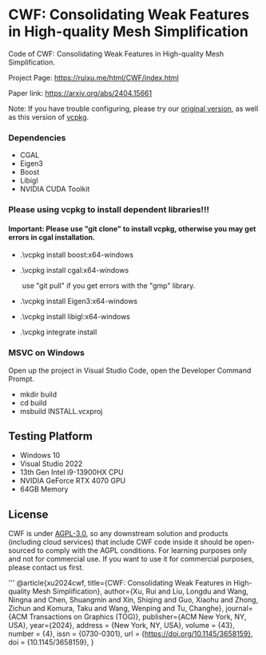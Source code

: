 # CWF: Consolidating Weak Features in High-quality Mesh Simplification

Code of CWF: Consolidating Weak Features in High-quality Mesh Simplification.

Project Page: https://ruixu.me/html/CWF/index.html 

Paper link: https://arxiv.org/abs/2404.15661

Note: If you have trouble configuring, please try our [original version](https://github.com/Xrvitd/CWF/tree/c2d6a7fe35bac171063eb77e66df9dc9eca8a2d8), as well as this version of [vcpkg](https://www.dropbox.com/scl/fi/x79za5w28sg4yzq53uh7e/vcpkg.zip?rlkey=re26jx3rfb6nw2gv776w6b0k9&dl=0). 

### Dependencies

- CGAL
- Eigen3
- Boost
- Libigl
- NVIDIA CUDA Toolkit

### Please using vcpkg to install dependent libraries!!!

#### Important: Please use  "git clone" to install vcpkg, otherwise you may get errors in cgal installation.

- .\vcpkg install boost:x64-windows
- .\vcpkg install cgal:x64-windows
  
  ​	use "git pull" if you get errors with the "gmp" library.
- .\vcpkg install Eigen3:x64-windows
- .\vcpkg install libigl:x64-windows
- .\vcpkg integrate install

### MSVC on Windows

Open up the project in Visual Studio Code, open the Developer Command Prompt.

- mkdir build
- cd build
- msbuild INSTALL.vcxproj

## Testing Platform

- Windows 10
- Visual Studio 2022
- 13th Gen Intel i9-13900HX CPU
- NVIDIA GeForce RTX 4070 GPU
- 64GB Memory

## License
CWF is under [AGPL-3.0](https://www.gnu.org/licenses/agpl-3.0.en.html), so any downstream solution and products (including cloud services) that include CWF code inside it should be open-sourced to comply with the AGPL conditions. For learning purposes only and not for commercial use. If you want to use it for commercial purposes, please contact us first.

'''
@article{xu2024cwf,
      title={CWF: Consolidating Weak Features in High-quality Mesh Simplification}, 
      author={Xu, Rui and Liu, Longdu and Wang, Ningna and Chen, Shuangmin and Xin, Shiqing and Guo, Xiaohu and Zhong, Zichun and Komura, Taku and Wang, Wenping and Tu, Changhe},
      journal={ACM Transactions on Graphics (TOG)},
      publisher={ACM New York, NY, USA},
      year={2024},
      address = {New York, NY, USA},
      volume = {43},
      number = {4},
      issn = {0730-0301},
      url = {https://doi.org/10.1145/3658159},
      doi = {10.1145/3658159},
}
```
